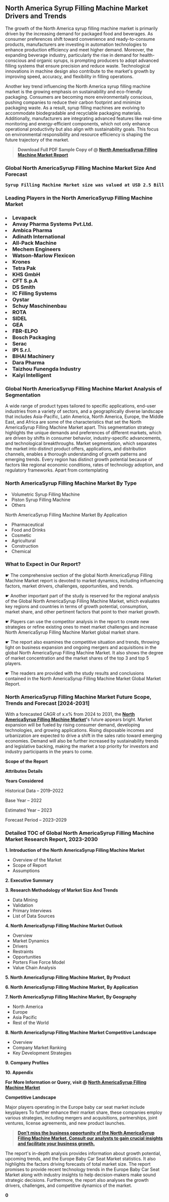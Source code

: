 <p> <h2>North America Syrup Filling Machine Market Drivers and Trends</h2><p>The growth of the North America syrup filling machine market is primarily driven by the increasing demand for packaged food and beverages. As consumer preferences shift toward convenience and ready-to-consume products, manufacturers are investing in automation technologies to enhance production efficiency and meet higher demand. Moreover, the expanding beverage industry, particularly the rise in demand for health-conscious and organic syrups, is prompting producers to adopt advanced filling systems that ensure precision and reduce waste. Technological innovations in machine design also contribute to the market's growth by improving speed, accuracy, and flexibility in filling operations.</p><p>Another key trend influencing the North America syrup filling machine market is the growing emphasis on sustainability and eco-friendly packaging. Consumers are becoming more environmentally conscious, pushing companies to reduce their carbon footprint and minimize packaging waste. As a result, syrup filling machines are evolving to accommodate biodegradable and recyclable packaging materials. Additionally, manufacturers are integrating advanced features like real-time monitoring and energy-efficient components, which not only enhance operational productivity but also align with sustainability goals. This focus on environmental responsibility and resource efficiency is shaping the future trajectory of the market.</p></p><blockquote id="" class=""><strong>Download Full PDF Sample Copy of @&nbsp;<a href="https://www.verifiedmarketreports.com/download-sample/?rid=266868&utm_source=GitHub-Jan&utm_medium=263" target="_blank">North AmericaSyrup Filling Machine Market Report</a>&nbsp;&nbsp;</strong></blockquote><h3 id="" class=""><strong>Global&nbsp;North AmericaSyrup Filling Machine Market Size And Forecast</strong></h3><pre class="reader-text-block__code-block"><strong>Syrup Filling Machine Market size was valued at USD 2.5 Billion in 2022 and is projected to reach USD 4.0 Billion by 2030, growing at a CAGR of 7.5% from 2024 to 2030.</strong></pre><h3 id="" class="">Leading Players in the&nbsp;North AmericaSyrup Filling Machine Market</h3><h3 class=""></Li><Li>Levapack</Li><Li> Anvay Pharma Systems Pvt.Ltd.</Li><Li> Ambica Pharma</Li><Li> Adinath International</Li><Li> All-Pack Machine</Li><Li> Mechem Engineers</Li><Li> Watson-Marlow Flexicon</Li><Li> Krones</Li><Li> Tetra Pak</Li><Li> KHS GmbH</Li><Li> CFT S.p.A</Li><Li> DS Smith</Li><Li> IC Filling Systems</Li><Li> Oystar</Li><Li> Schuy Maschinenbau</Li><Li> ROTA</Li><Li> SIDEL</Li><Li> GEA</Li><Li> FBR-ELPO</Li><Li> Bosch Packaging</Li><Li> Serac</Li><Li> IPI S.r.l.</Li><Li> BIHAI Machinery</Li><Li> Dara Pharma</Li><Li> Taizhou Funengda Industry</Li><Li> Kaiyi Intelligent</h3><h3 id="" class="">Global&nbsp;North AmericaSyrup Filling Machine Market Analysis of Segmentation</h3><p id="" class="">A wide range of product types tailored to specific applications, end-user industries from a variety of sectors, and a geographically diverse landscape that includes Asia-Pacific, Latin America, North America, Europe, the Middle East, and Africa are some of the characteristics that set the North AmericaSyrup Filling Machine Market apart. This segmentation strategy highlights the unique demands and preferences of different markets, which are driven by shifts in consumer behavior, industry-specific advancements, and technological breakthroughs. Market segmentation, which separates the market into distinct product offers, applications, and distribution channels, enables a thorough understanding of growth patterns and emerging trends. Every region has distinct growth potential because of factors like regional economic conditions, rates of technology adoption, and regulatory frameworks. Apart from contemplating</p><h3 id="" class="">North AmericaSyrup Filling Machine Market&nbsp;By Type</h3><p></Li><Li>Volumetric Syrup Filling Machine</Li><Li> Piston Syrup Filling Machine</Li><Li> Others</p><div class="" data-test-id=""><p>North AmericaSyrup Filling Machine Market&nbsp;By Application</p></div><p class=""></Li><Li>Pharmaceutical</Li><Li> Food and Drinks</Li><Li> Cosmetic</Li><Li> Agricultural</Li><Li> Construction</Li><Li> Chemical</p><div class="" data-test-id=""><h3><span class="">What to Expect in Our Report?</span></h3></div><div class="" data-test-id=""><p><span class="">☛ The comprehensive section of the global North AmericaSyrup Filling Machine Market report is devoted to market dynamics, including influencing factors, market drivers, challenges, opportunities, and trends.</span></p></div><div class="" data-test-id=""><p><span class="">☛ Another important part of the study is reserved for the regional analysis of the Global North AmericaSyrup Filling Machine Market, which evaluates key regions and countries in terms of growth potential, consumption, market share, and other pertinent factors that point to their market growth.</span></p></div><div class="" data-test-id=""><p><span class="">☛ Players can use the competitor analysis in the report to create new strategies or refine existing ones to meet market challenges and increase North AmericaSyrup Filling Machine Market global market share.</span></p></div><div class="" data-test-id=""><p><span class="">☛ The report also examines the competitive situation and trends, throwing light on business expansion and ongoing mergers and acquisitions in the global North AmericaSyrup Filling Machine Market. It also shows the degree of market concentration and the market shares of the top 3 and top 5 players.</span></p></div><div class="" data-test-id=""><p><span class="">☛ The readers are provided with the study results and conclusions contained in the North AmericaSyrup Filling Machine Market Global Market Report.</span></p></div><div class="" data-test-id=""><h3><span class="">North AmericaSyrup Filling Machine Market Future Scope, Trends and Forecast [2024-2031]</span></h3></div><div class="" data-test-id=""><p><span class="">With a forecasted CAGR of x.x% from 2024 to 2031, the <strong><a href="https://www.verifiedmarketreports.com/download-sample/?rid=266868&utm_source=GitHub-Jan&utm_medium=263" target="_blank">North AmericaSyrup Filling Machine Market</a>'</strong>s future appears bright. Market expansion will be fueled by rising consumer demand, developing technologies, and growing applications. Rising disposable incomes and urbanization are expected to drive a shift in the sales ratio toward emerging economies. Demand will also be further increased by sustainability trends and legislative backing, making the market a top priority for investors and industry participants in the years to come.</span></p><p id="ember66" class="ember-view reader-text-block__paragraph"><strong>Scope of the Report</strong></p><p id="ember67" class="ember-view reader-text-block__paragraph"><strong>Attributes Details</strong></p><p id="ember68" class="ember-view reader-text-block__paragraph"><strong>Years Considered</strong></p><p id="ember69" class="ember-view reader-text-block__paragraph">Historical Data &ndash; 2019&ndash;2022</p><p id="ember70" class="ember-view reader-text-block__paragraph">Base Year &ndash; 2022</p><p id="ember71" class="ember-view reader-text-block__paragraph">Estimated Year &ndash; 2023</p><p id="ember72" class="ember-view reader-text-block__paragraph">Forecast Period &ndash; 2023&ndash;2029</p></div><h3 id="" class="">Detailed TOC of Global North AmericaSyrup Filling Machine Market Research Report, 2023-2030</h3><p id="" class=""><strong>1. Introduction of the North AmericaSyrup Filling Machine Market</strong></p><ul><li>Overview of the Market</li><li>Scope of Report</li><li>Assumptions</li></ul><p id="" class=""><strong>2. Executive Summary</strong></p><p id="" class=""><strong>3. Research Methodology of Market Size And Trends</strong></p><ul><li>Data Mining</li><li>Validation</li><li>Primary Interviews</li><li>List of Data Sources</li></ul><p id="" class=""><strong>4. North AmericaSyrup Filling Machine Market Outlook</strong></p><ul><li>Overview</li><li>Market Dynamics</li><li>Drivers</li><li>Restraints</li><li>Opportunities</li><li>Porters Five Force Model</li><li>Value Chain Analysis</li></ul><p id="" class=""><strong>5. North AmericaSyrup Filling Machine Market, By Product</strong></p><p id="" class=""><strong>6. North AmericaSyrup Filling Machine Market, By Application</strong></p><p id="" class=""><strong>7. North AmericaSyrup Filling Machine Market, By Geography</strong></p><ul><li>North America</li><li>Europe</li><li>Asia Pacific</li><li>Rest of the World</li></ul><p id="" class=""><strong>8. North AmericaSyrup Filling Machine Market Competitive Landscape</strong></p><ul><li>Overview</li><li>Company Market Ranking</li><li>Key Development Strategies</li></ul><p id="" class=""><strong>9. Company Profiles</strong></p><p id="" class=""><strong>10. Appendix</strong></p><p><strong>For More Information or Query, visit&nbsp;@ <a href="https://www.verifiedmarketreports.com/product/syrup-filling-machine-market/" target="_blank">North AmericaSyrup Filling Machine Market</a></strong></p><p id="ember61" class="ember-view reader-text-block__paragraph"><strong>Competitive Landscape</strong></p><p id="ember62" class="ember-view reader-text-block__paragraph">Major players operating in the Europe baby car seat market include keyplayers To further enhance their market share, these companies employ various strategies, including mergers and acquisitions, partnerships, joint ventures, license agreements, and new product launches.</p><blockquote id="ember63" class="ember-view reader-text-block__blockquote"><strong><a href="https://www.verifiedmarketreports.com/download-sample/?rid=266868&utm_source=GitHub-Jan&utm_medium=263" target="_blank">Don&rsquo;t miss the business opportunity of the North AmericaSyrup Filling Machine Market. Consult our analysts to gain crucial insights and facilitate your business growth.</a></strong></blockquote><p id="ember64" class="ember-view reader-text-block__paragraph">The report's in-depth analysis provides information about growth potential, upcoming trends, and the Europe Baby Car Seat Market statistics. It also highlights the factors driving forecasts of total market size. The report promises to provide recent technology trends in the Europe Baby Car Seat Market along with industry insights to help decision-makers make sound strategic decisions. Furthermore, the report also analyses the growth drivers, challenges, and competitive dynamics of the market.</p><p class="ember-view reader-text-block__paragraph"><strong>0</strong></p>
